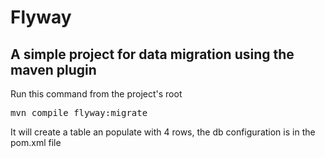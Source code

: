 # Flyway
## A simple project for data migration using the maven plugin
Run this command from the project's root
<pre>
mvn compile flyway:migrate
</pre>
It will create a table an populate with 4 rows, the db configuration is in the pom.xml file

